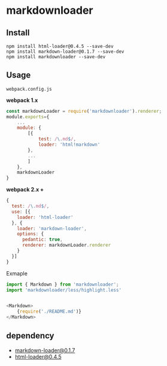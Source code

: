 # markdownloader

## Install

```
npm install html-loader@0.4.5 --save-dev
npm install markdown-loader@0.1.7 --save-dev
npm install markdownloader --save-dev
```


## Usage


`webpack.config.js`

**webpack 1.x**

```js
const markdownLoader = require('markdownloader').renderer;
module.exports={
    ...
    module: {
        [{
            test: /\.md$/,
            loader: 'html!markdown'
        },
        ...
        ]
    },
    markdownLoader
}
```

**webpack 2.x +**

```js
{
  test: /\.md$/,
  use: [{
    loader: 'html-loader'
  }, {
    loader: 'markdown-loader',
    options: {
      pedantic: true,
      renderer: markdownLoader.renderer
    }
  }]
}
```

Exmaple

```js
import { Markdown } from 'markdownloader';
import 'markdownloader/less/highlight.less'


<Markdown>
    {require('./README.md')}
</Markdown>

```

## dependency

- markdown-loader@0.1.7
- html-loader@0.4.5

